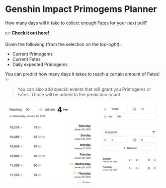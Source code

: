 # Genshin Impact Primogems Planner
How many days will it take to collect enough Fates for your next pull?

👉 [**Check it out here!**](https://genshin-impact-primogens-planner.pages.dev/)

Given the following (from the selection on the *top-right*):
- Current Primogems
- Current Fates
- Daily expected Primogems

You can predict how many days it takes to reach a certain amount of Fates! ✨

> You can also add special events that will grant you Primogems or Fates. Those will be added to the prediction count.

![Genshin Impact Planner](./preview.png)